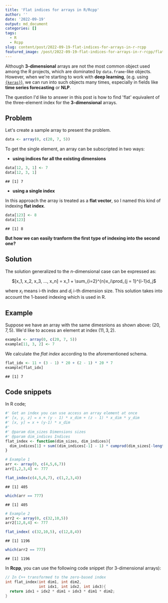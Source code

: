 ```yaml
---
title: 'Flat indices for arrays in R/Rcpp'
author: ''
date: '2022-09-19'
output: md_document
categories: []
tags:
  - R
  - Rcpp
slug: content/post/2022-09-19-flat-indices-for-arrays-in-r-rcpp
featured_image: /post/2022-09-19-flat-indices-for-arrays-in-r-rcpp/flat_array_v2.jpg
---
```



Although **3-dimensional** arrays are not the most common object used among
the R projects, which are dominated by `data.frame`-like objects. However, when 
we're starting to work with **deep learning**, (e.g. using [`{keras}`](https://tensorflow.rstudio.com/reference/keras/)),
we can run into such objects many times, especially in fields like **time series forecasting** or **NLP**.

The question I'd like to answer in this post is how to find 'flat' equivalent of the 
three-element index for the **3-dimensional** arrays.

## Problem

Let's create a sample array to present the problem.


```r
data <- array(0, c(20, 7, 5))
```

To get the single element, an array can be subscripted in two ways:

* **using indices for all the existing dimensions**


```r
data[12, 3, 1] <- 7
data[12, 3, 1]
```

```
## [1] 7
```

* **using a single index**

In this approach the array is treated as a **flat vector**, so I named this kind of
indexing **flat index**.


```r
data[123] <- 8
data[123]
```

```
## [1] 8
```
**But how we can easily tranform the first type of indexing into the second one?**


## Solution 

The solution generalized to the $n$-dimensional case can be expressed as:

<center>$[x_1, x_2, x_3, ..., x_n] = x_1 + \sum_{i=2}^{n}x_i\prod_{j = 1}^{i-1}d_j$</center>  

where $x_i$ means i-th index and $d_i$ i-th dimension size. This solution takes into account the 1-based indexing which is used in R.

## Example
Suppose we have an array with the same dimesnions as shown above: $(20, 7, 5)$.
We'd like to access an element at index $(11, 3, 2)$.


```r
example <- array(0, c(20, 7, 5))
example[11, 3, 2] <- 7
```

We calculate the *flat index* according to the aforementioned schema.

```r
flat_idx <- 11 + (3 - 1) * 20 + (2 - 1) * 20 * 7
example[flat_idx]
```

```
## [1] 7
```
## Code snippets

In R code;

```r
#' Get an index you can use access an array element at once 
#' [x, y, z] = x + (y - 1) * x_dim + (z - 1) * x_dim * y_dim
#' [x, y] = x + (y-1) * x_dim
#'
#' @param dim_sizes Dimensions sizes
#' @param dim_indices Indices
flat_index <- function(dim_sizes, dim_indices){
  dim_indices[1] + sum((dim_indices[-1] - 1) * cumprod(dim_sizes[-length(dim_sizes)]))
}
```


```r
# Example 1
arr <- array(0, c(4,5,6,7))
arr[1,2,3,4] <- 777

flat_index(c(4,5,6,7), c(1,2,3,4))
```

```
## [1] 405
```

```r
which(arr == 777)
```

```
## [1] 405
```

```r
# Example 2
arr2 <- array(0, c(32,10,5))
arr2[12,8,4] <- 777

flat_index( c(32,10,5), c(12,8,4))
```

```
## [1] 1196
```

```r
which(arr2 == 777)
```

```
## [1] 1196
```

In **Rcpp**, you can use the following code snippet (for 3-dimensional arrays):


```c
// In C++ transformed to the zero-based index
int flat_index(int dim1, int dim2,
               int idx1, int idx2, int idx3){
  return idx1 + idx2 * dim1 + idx3 * dim1 * dim2;
}
```
